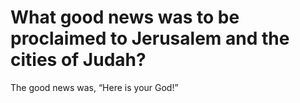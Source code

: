 # What good news was to be proclaimed to Jerusalem and the cities of Judah?

The good news was, “Here is your God!”
